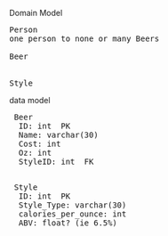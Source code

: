 Domain Model

<pre>
Person
one person to none or many Beers

Beer


Style
</pre>






data model
<pre>
 Beer
  ID: int  PK
  Name: varchar(30)
  Cost: int
  Oz: int
  StyleID: int  FK
</pre>

<pre>  
 Style
  ID: int  PK
  Style_Type: varchar(30)
  calories_per_ounce: int
  ABV: float? (ie 6.5%)
  
</pre>
